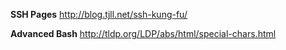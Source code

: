 
**SSH Pages**
http://blog.tjll.net/ssh-kung-fu/

**Advanced Bash**
http://tldp.org/LDP/abs/html/special-chars.html
